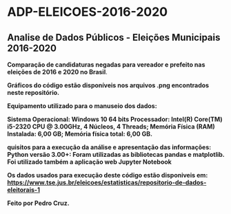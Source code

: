# ADP-ELEICOES-2016-2020 #
## Analise de Dados Públicos - Eleições Municipais 2016-2020 ##

**Comparação de candidaturas negadas para vereador e prefeito nas eleições de 2016 e 2020 no Brasil**.

**Gráficos do código estão disponíveis nos arquivos .png encontrados neste repositório.**

**Equipamento utilizado para o manuseio dos dados:**

**Sistema Operacional: Windows 10 64 bits
Processador: Intel(R) Core(TM) i5-2320 CPU @ 3.00GHz, 4 Núcleos, 4 Threads;
Memória Física (RAM) Instalada: 6,00 GB;
Memória física total: 6,00 GB.**

**quisitos para a execução da análise e apresentação das informações:
Python versão 3.00+: Foram utilizadas as bibliotecas pandas e matplotlib.
Foi utilizado também a aplicação web Jupyter Notebook**

**Os dados usados para execução deste código estão disponiveis em: https://www.tse.jus.br/eleicoes/estatisticas/repositorio-de-dados-eleitorais-1**

**Feito por Pedro Cruz.**

